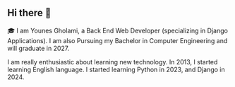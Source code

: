 ## Hi there 👋

🎓 I am Younes Gholami, a Back End Web Developer (specializing in Django Applications). I am also Pursuing my Bachelor in Computer Engineering and will graduate in 2027.

 I am really enthusiastic about learning new technology. In 2013, I started learning English language. I started learning Python in 2023, and Django in 2024.
<!--
**younesgholamii/younesgholamii** is a ✨ _special_ ✨ repository because its `README.md` (this file) appears on your GitHub profile.

Here are some ideas to get you started:

- 🔭 I’m currently working on ...
- 🌱 I’m currently learning ...
- 👯 I’m looking to collaborate on ...
- 🤔 I’m looking for help with ...
- 💬 Ask me about ...
- 📫 How to reach me: ...
- 😄 Pronouns: ...
- ⚡ Fun fact: ...
-->

